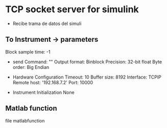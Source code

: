 # TCP socket server for simulink
- Recibe trama de datos del simuli

## To Instrument -> parameters
Block sample time: -1

- send
Command: ""
Output format: Binblock
Precision: 32-bit float
Byte order: Big Endian

- Hardware Configuration
Timeout: 10
Buffer size: 8192
Interface: TCPIP
Remote host: '192.168.7.2'
Port: 10000

- Instrument Initialization
None

## Matlab function
file matlabfunction